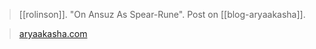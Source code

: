 > [[rolinson]]. "On Ansuz As Spear-Rune". Post on [[blog-aryaakasha]].

> [aryaakasha.com](https://aryaakasha.com/2022/06/16/on-ansuz-as-spear-rune/)